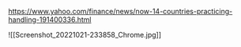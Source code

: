 https://www.yahoo.com/finance/news/now-14-countries-practicing-handling-191400336.html

![[Screenshot_20221021-233858_Chrome.jpg]]